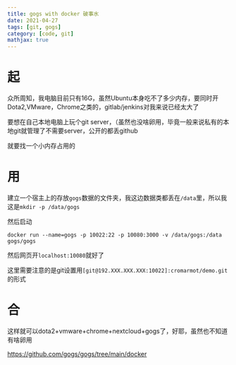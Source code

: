 ```yaml
---
title: gogs with docker 破事水
date: 2021-04-27
tags: [git, gogs]
category: [code, git]
mathjax: true
---
```


# 起

众所周知，我电脑目前只有16G，虽然Ubuntu本身吃不了多少内存，要同时开Dota2,VMware，Chrome之类的，gitlab/jenkins对我来说已经太大了

要想在自己本地电脑上玩个git server，（虽然也没啥卵用，毕竟一般来说私有的本地git就管理了不需要server，公开的都丢github

就要找一个小内存占用的

# 用

建立一个宿主上的存放`gogs`数据的文件夹，我这边数据类都丢在`/data`里，所以我这是`mkdir -p /data/gogs`


然后启动

```
docker run --name=gogs -p 10022:22 -p 10080:3000 -v /data/gogs:/data gogs/gogs
```

然后网页开`localhost:10080`就好了

这里需要注意的是git设置用`[git@192.XXX.XXX.XXX:10022]:cromarmot/demo.git`的形式

# 合

这样就可以dota2+vmware+chrome+nextcloud+gogs了，好耶，虽然也不知道有啥卵用

https://github.com/gogs/gogs/tree/main/docker

